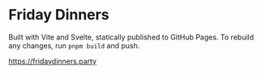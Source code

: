 # Friday Dinners

Built with Vite and Svelte, statically published to GitHub Pages. To rebuild any changes, run `pnpm build` and push.

<https://fridaydinners.party>
